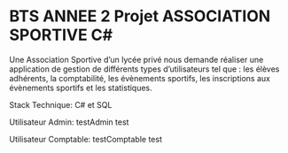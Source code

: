 # BTS ANNEE 2 Projet ASSOCIATION SPORTIVE C#


Une Association Sportive d’un lycée privé nous demande réaliser une application de gestion de différents types d’utilisateurs tel que : les élèves adhérents, la comptabilité, les évènements sportifs, les inscriptions aux évènements sportifs et les statistiques.  

Stack Technique: C# et SQL

Utilisateur Admin:
testAdmin 
test

Utilisateur Comptable: 
testComptable
test
